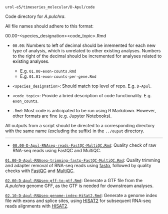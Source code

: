 `urol-e5/timeseries_molecular/D-Apul/code`

Code directory for _A.pulchra_.

All file names should adhere to this format:

00.00-<species_designation><code_topic>.Rmd

- `00.00`: Numbers to left of decimal should be inremented for each new type of analysis, which is unrelated to other existing analyses. Numbers to the right of the decimal should be incremented for analyses related to existing analyses.

	- E.g. `01.00-exon-counts.Rmd`
	- E.g. `01.01-exon-counts-per-gene.Rmd`
	
- `<species_designation>`: Should match top level of repo. E.g. `D-Apul`.

- `<code_topic>`: Provide a bried description of code functionality. E.g. `exon_counts`.

- `.Rmd`: Most code is anticipated to be run using R Markdown. However, other formats are fine (e.g. Jupyter Notebooks). 

All outputs from a script should be directed to a corresponding directory with the same name (excluding the suffix) in the `../ouput` directory.

---


- [`00.00-D-Apul-RNAseq-reads-FastQC-MultiQC.Rmd`](./00.00-D-Apul-RNAseq-reads-FastQC-MultiQC.Rmd): Quality check of raw RNA-seq reads using FastQC and MultiQC.

[`01.00-D-Apul-RNAseq-trimming-fastp-FastQC-MultiQC.Rmd`](./01.00-D-Apul-RNAseq-trimming-fastp-FastQC-MultiQC.Rmd): Quality trimming and adapter removal of RNA-seq reads using [fastp](https://github.com/OpenGene/fastp), followed by quality checks with [FastQC](https://github.com/s-andrews/FastQC) and [MultiQC](https://github.com/MultiQC/MultiQC).

[`02.00-D-Apul-RNAseq-gff-to-gtf.Rmd`](./02.00-D-Apul-RNAseq-gff-to-gtf.Rmd): Generate a GTF file from the _A.pulchra_ genome GFF, as the GTF is needed for downstream analyses.

[`02.10-D-Apul-RNAseq-genome-index-HiSat2.Rmd`](./02.10-D-Apul-RNAseq-genome-index-HiSat2.Rmd): Generate a genome index file with exons and splice sites, using [HISAT2](https://daehwankimlab.github.io/hisat2/manual/) for subsequent RNA-seq reads alignments with [HISAT2](https://daehwankimlab.github.io/hisat2/manual/).
